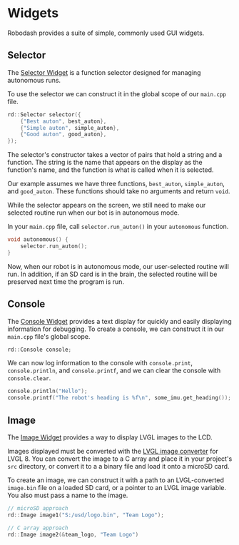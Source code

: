 # Widgets

Robodash provides a suite of simple, commonly used GUI widgets.

## Selector

The [Selector Widget](../../api/views/selector.md) is a function selector
designed for managing autonomous runs.

To use the selector we can construct it in the global scope of our `main.cpp`
file.

```cpp
rd::Selector selector({
    {"Best auton", best_auton},
    {"Simple auton", simple_auton},
    {"Good auton", good_auton},
});
```

The selector's constructor takes a vector of pairs that hold a string and a
function. The string is the name that appears on the display as the function's
name, and the function is what is called when it is selected.

Our example assumes we have three functions, `best_auton`, `simple_auton`, and
`good_auton`. These functions should take no arguments and return `void`.

While the selector appears on the screen, we still need to make our selected
routine run when our bot is in autonomous mode.

In your `main.cpp` file, call `selector.run_auton()` in your `autonomous`
function.

```cpp
void autonomous() {
	selector.run_auton();
}
```

Now, when our robot is in autonomous mode, our user-selected routine will run.
In addition, if an SD card is in the brain, the selected routine will be
preserved next time the program is run.

## Console

The [Console Widget](../../api/views/console.md) provides a text display for
quickly and easily displaying information for debugging. To create a console, we
can construct it in our `main.cpp` file's global scope.

```cpp
rd::Console console;
```

We can now log information to the console with `console.print`,
`console.println`, and `console.printf`, and we can clear the console with
`console.clear`.

```cpp
console.println("Hello");
console.printf("The robot's heading is %f\n", some_imu.get_heading());
```

## Image

The [Image Widget](../../api/views/image.md) provides a way to display LVGL
images to the LCD.

Images displayed must be converted with the
[LVGL image converter](https://lvgl.io/tools/imageconverter) for LVGL 8. You can
convert the image to a C array and place it in your project's `src` directory,
or convert it to a a binary file and load it onto a microSD card.

To create an image, we can construct it with a path to an LVGL-converted
`image.bin` file on a loaded SD card, or a pointer to an LVGL image variable.
You also must pass a name to the image.

```cpp
// microSD approach
rd::Image image1("S:/usd/logo.bin", "Team Logo");

// C array approach
rd::Image image2(&team_logo, "Team Logo")
```
